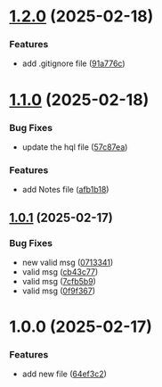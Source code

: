 # [1.2.0](https://github.com/ligadata-yaraAbbas/semantic-release-R2/compare/v1.1.0...v1.2.0) (2025-02-18)


### Features

* add .gitignore file ([91a776c](https://github.com/ligadata-yaraAbbas/semantic-release-R2/commit/91a776c2d25723c4b6d74ccea1b39214c43d128f))

# [1.1.0](https://github.com/ligadata-yaraAbbas/semantic-release-R2/compare/v1.0.1...v1.1.0) (2025-02-18)


### Bug Fixes

* update the hql file ([57c87ea](https://github.com/ligadata-yaraAbbas/semantic-release-R2/commit/57c87eaf7afae40ab4bada2b3980e11ef0e2f699))


### Features

* add Notes file ([afb1b18](https://github.com/ligadata-yaraAbbas/semantic-release-R2/commit/afb1b18ca849d73c5b9d5d9161c9ca6bec17cdc4))

## [1.0.1](https://github.com/ligadata-yaraAbbas/semantic-release-R2/compare/v1.0.0...v1.0.1) (2025-02-17)


### Bug Fixes

* new valid msg ([0713341](https://github.com/ligadata-yaraAbbas/semantic-release-R2/commit/0713341efb00c68d7ddb2d48dcee0971de162048))
* valid msg ([cb43c77](https://github.com/ligadata-yaraAbbas/semantic-release-R2/commit/cb43c770725c7c34b1657874ebef01a4e569256e))
* valid msg ([7cfb5b9](https://github.com/ligadata-yaraAbbas/semantic-release-R2/commit/7cfb5b9865291a6ea868bdadd301f82415bb9336))
* valid msg ([0f9f367](https://github.com/ligadata-yaraAbbas/semantic-release-R2/commit/0f9f3677160cbf36bd7cad79652a8e2f330c3512))

# 1.0.0 (2025-02-17)


### Features

* add new file ([64ef3c2](https://github.com/ligadata-yaraAbbas/semantic-release-R2/commit/64ef3c2a37495b5600d151e3827ca570930590b3))
